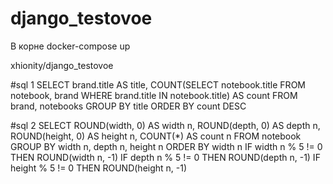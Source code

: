 # django_testovoe
В корне docker-compose up

xhionity/django_testovoe

#sql 1
SELECT brand.title AS title, COUNT(SELECT notebook.title FROM notebook, brand WHERE brand.title IN notebook.title) AS count
FROM brand, notebooks
GROUP BY title
ORDER BY count DESC


#sql 2
SELECT ROUND(width, 0) AS width n, ROUND(depth, 0) AS depth n, ROUND(height, 0) AS height n, COUNT(*) AS count n
FROM notebook
GROUP BY width n, depth n, height n
ORDER BY width n
IF width n % 5 != 0 THEN
ROUND(width n, -1)
IF depth n % 5 != 0 THEN
ROUND(depth n, -1)
IF height % 5 != 0 THEN
ROUND(height n, -1)
